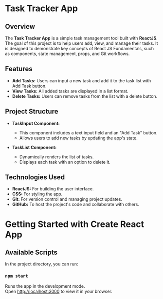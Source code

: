 # Task Tracker App 

## Overview

The **Task Tracker App** is a simple task management tool built with **ReactJS**. The goal of this project is to help users add, view, and manage their tasks. It is designed to demonstrate key concepts of React JS Fundamentals, such as components, state management, props, and Git workflows.


## Features

- **Add Tasks:** Users can input a new task and add it to the task list with Add Task button.
- **View Tasks:** All added tasks are displayed in a list format.
- **Delete Tasks:** Users can remove tasks from the list with a delete button.


## Project Structure

- **TaskInput Component:** 
  - This component includes a text input field and an "Add Task" button.
  - Allows users to add new tasks by updating the app's state.
  
- **TaskList Component:**
  - Dynamically renders the list of tasks.
  - Displays each task with an option to delete it.
  

## Technologies Used

- **ReactJS:** For building the user interface.
- **CSS:** For styling the app.
- **Git:** For version control and managing project updates.
- **GitHub:** To host the project's code and collaborate with others.




# Getting Started with Create React App

## Available Scripts

In the project directory, you can run:

### `npm start`

Runs the app in the development mode.\
Open [http://localhost:3000](http://localhost:3000) to view it in your browser.
